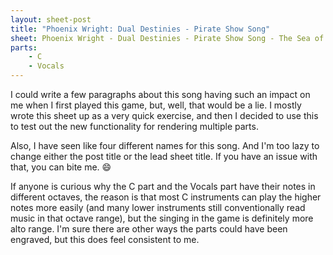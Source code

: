 ```yaml
---
layout: sheet-post
title: "Phoenix Wright: Dual Destinies - Pirate Show Song"
sheet: Phoenix Wright - Dual Destinies - Pirate Show Song - The Sea of Adventure is Here
parts:
    - C
    - Vocals
---
```

I could write a few paragraphs about this song having such an impact on me when I first
played this game, but, well, that would be a lie. I mostly wrote this sheet up as a very
quick exercise, and then I decided to use this to test out the new functionality for
rendering multiple parts.

Also, I have seen like four different names for this song. And I'm too lazy to change
either the post title or the lead sheet title. If you have an issue with that, you can
bite me. :smile:

If anyone is curious why the C part and the Vocals part have their notes in different
octaves, the reason is that most C instruments can play the higher notes more easily
(and many lower instruments still conventionally read music in that octave range), but
the singing in the game is definitely more alto range. I'm sure there are other ways the
parts could have been engraved, but this does feel consistent to me.
